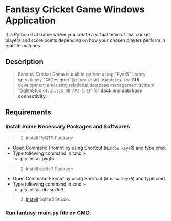 # Fantasy Cricket Game Windows Application

It is Python GUI Game where you create a virtual team of real cricket players and score points depending on how your chosen players perform in real life matches.
## Description
> Fanatsy Cricket Game is built in python using "Pyqt5" library specifically  "QtDesigner"(`QtCore`  `QtGui`  `QtWidgets`) for **GUI** development and using relational database management system "SqliteStudio(`sqlite3-DB-API-2.0`)" for **Back end database connectivity**.

## Requirements
### Install Some Necessary Packages and Softwares

 >1) Install PyQT5 Package
 * Open Command Prompt by using Shortcut (`Window key+R`) and type cmd.
 * Type following command in cmd :-
      * pip install pyqt5
 >2) Install sqlite3 Package
 * Open Command Prompt by using Shortcut (`Window key+R`) and type cmd.
 * Type following command in cmd :-
      * pip install db-sqlite3
 >3) [Install](`https://www.sqlite.org/download.html`) Sqlite3 Studio.

### Run fantasy-main.py file on CMD.
